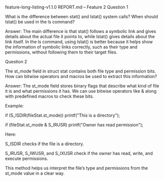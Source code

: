 feature-long-listing-v1.1.0
REPORT.md – Feature 2
Question 1

What is the difference between stat() and lstat() system calls? When should lstat() be used in the ls command?

Answer:
The main difference is that stat() follows a symbolic link and gives details about the actual file it points to, while lstat() gives details about the link itself.
In the ls command, using lstat() is better because it helps show the information of symbolic links correctly, such as their type and permissions, without following them to their target files.

Question 2

The st_mode field in struct stat contains both file type and permission bits. How can bitwise operators and macros be used to extract this information?

Answer:
The st_mode field stores binary flags that describe what kind of file it is and what permissions it has.
We can use bitwise operators like & along with predefined macros to check these bits.

Example:

if (S_ISDIR(fileStat.st_mode))
    printf("This is a directory");

if (fileStat.st_mode & S_IRUSR)
    printf("Owner has read permission");


Here:

S_ISDIR checks if the file is a directory.

S_IRUSR, S_IWUSR, and S_IXUSR check if the owner has read, write, and execute permissions.

This method helps us interpret the file’s type and permissions from the st_mode value in a clear way.
